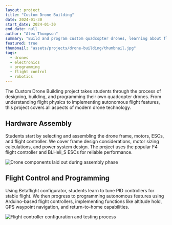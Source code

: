 ```yaml
---
layout: project
title: "Custom Drone Building"
date: 2024-01-30
start_date: 2024-01-30
end_date: null
author: "Alex Thompson"
summary: "Build and program custom quadcopter drones, learning about flight dynamics, control systems, and aerial robotics."
featured: true
thumbnail: "assets/projects/drone-building/thumbnail.jpg"
tags:
  - drones
  - electronics
  - programming
  - flight control
  - robotics
---
```


The Custom Drone Building project takes students through the process of designing, building, and programming their own quadcopter drones. From understanding flight physics to implementing autonomous flight features, this project covers all aspects of modern drone technology.

## Hardware Assembly
Students start by selecting and assembling the drone frame, motors, ESCs, and flight controller. We cover frame design considerations, motor sizing calculations, and power system design. The project uses the popular F4 flight controller and BLHeli_S ESCs for reliable performance.

![Drone components laid out during assembly phase](/assets/projects/drone-building/hardware.jpg)

## Flight Control and Programming
Using Betaflight configurator, students learn to tune PID controllers for stable flight. We then progress to programming autonomous features using Arduino-based flight controllers, implementing functions like altitude hold, GPS waypoint navigation, and return-to-home capabilities.

![Flight controller configuration and testing process](/assets/projects/drone-building/software.jpg) 
